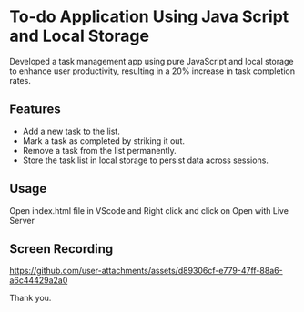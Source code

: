 # To-do Application Using Java Script and Local Storage
Developed a task management app using pure JavaScript and local 
storage to enhance user productivity, resulting in a 20% increase in task completion rates.

## Features
- Add a new task to the list.
- Mark a task as completed by striking it out.
- Remove a task from the list permanently.
- Store the task list in local storage to persist data across sessions.

## Usage
Open index.html file in VScode and Right click and click on Open with Live Server

## Screen Recording

https://github.com/user-attachments/assets/d89306cf-e779-47ff-88a6-a6c44429a2a0

Thank you.
